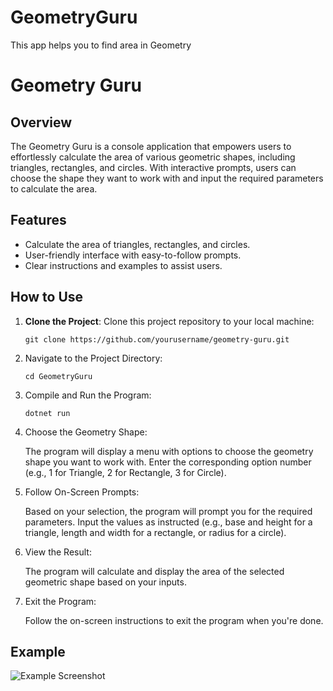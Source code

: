 # GeometryGuru
This app helps you to find area in Geometry

# Geometry Guru

## Overview

The Geometry Guru is a console application that empowers users to effortlessly calculate the area of various geometric shapes, including triangles, rectangles, and circles. With interactive prompts, users can choose the shape they want to work with and input the required parameters to calculate the area.

## Features

- Calculate the area of triangles, rectangles, and circles.
- User-friendly interface with easy-to-follow prompts.
- Clear instructions and examples to assist users.

## How to Use

1. **Clone the Project**: Clone this project repository to your local machine:

   ```shell
   git clone https://github.com/yourusername/geometry-guru.git

1. Navigate to the Project Directory:

    ```shell
    cd GeometryGuru
2. Compile and Run the Program:
    ```shell
    dotnet run

3. Choose the Geometry Shape:

    The program will display a menu with options to choose the geometry shape you want to work with.
    Enter the corresponding option number (e.g., 1 for Triangle, 2 for Rectangle, 3 for Circle).

4. Follow On-Screen Prompts:

    Based on your selection, the program will prompt you for the required parameters.
    Input the values as instructed (e.g., base and height for a triangle, length and width for a rectangle, or radius for a circle).
5. View the Result:

    The program will calculate and display the area of the selected geometric shape based on your inputs.
6. Exit the Program:

    Follow the on-screen instructions to exit the program when you're done.

## Example
![Example Screenshot](Assets/guru.png)

